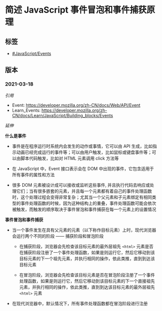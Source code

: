 # 简述 JavaScript 事件冒泡和事件捕获原理

## 标签

- [#JavaScript/Events](#)

## 版本

### 2021-03-18

*引用*

- Event: https://developer.mozilla.org/zh-CN/docs/Web/API/Event
- Learn_Events: https://developer.mozilla.org/zh-CN/docs/Learn/JavaScript/Building_blocks/Events

*延伸*

**什么是事件**

- 事件是在程序运行时系统内会发生的动作或事情，它可以由 API 生成，比如指示动画已经完成运行的事件等；可以由用户触发，比如鼠标或键盘事件等；可以由脚本代码触发，比如对 HTML 元素调用 click 方法等

- 在 JavaScript 中，Event 接口表示会在 DOM 中出现的事件，它包含适用于所有事件的属性和方法

- 很多 DOM 元素被设计成可以接收或监听这些事件, 并且执行代码去响应或处理它们；当有很多嵌套的元素，并且每一个元素都有着自己的事件处理函数时，这个处理过程会变得非常复杂；尤其当一个父元素和子元素绑定有相同类型的事件处理函数的时候，因为这种结构上的重叠，事件处理函数可能会依次被触发，而触发的顺序取决于事件冒泡和事件捕获在每一个元素上的设置情况

**事件冒泡和事件捕获**

- 当一个事件发生在具有父元素的元素（以下称作目标元素）上时，现代浏览器会运行两个不同的阶段 —— 捕获阶段和冒泡阶段

  - 在捕获阶段，浏览器会先检查该目标元素的最外层祖先 `<html>` 元素是否在捕获阶段注册了一个事件处理函数，如果是则运行它，然后它移动到该目标元素的下一个祖先元素，并执行相同的操作，依此类推，直到到达该目标元素

  - 在冒泡阶段，浏览器会先检查该目标元素是否在冒泡阶段注册了一个事件处理函数，如果是则运行它，然后它移动到该目标元素的下一个直接祖先元素，并执行相同的操作，依此类推，直到到达该目标元素的最外层祖先 `<html>` 元素

- 在现代浏览器中，默认情况下，所有事件处理函数都在冒泡阶段进行注册